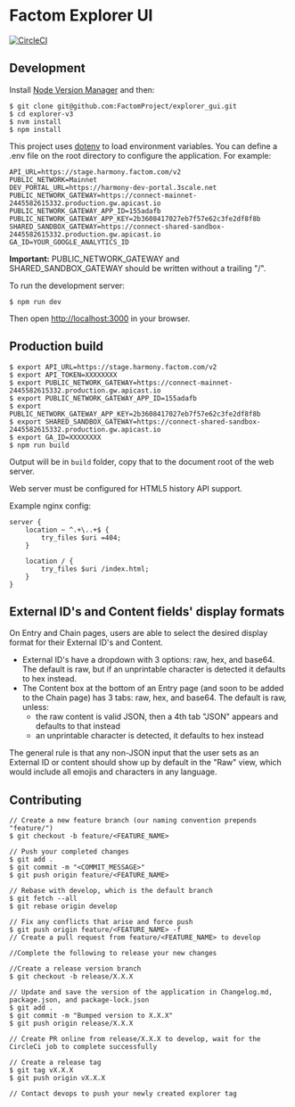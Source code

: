 # Factom Explorer UI
[![CircleCI](https://circleci.com/gh/FactomProject/explorer-v3/tree/develop.svg?style=shield&circle-token=abef98cc373611cebe2bccc2d8dd6cb251cecda3)](https://circleci.com/gh/FactomProject/explorer-v3/tree/develop)

## Development

Install [Node Version Manager](https://github.com/creationix/nvm) and then:

```
$ git clone git@github.com:FactomProject/explorer_gui.git
$ cd explorer-v3
$ nvm install
$ npm install
```

This project uses [dotenv](https://www.npmjs.com/package/dotenv) to load
environment variables. You can define a .env file on the root directory to
configure the application. For example:

```
API_URL=https://stage.harmony.factom.com/v2
PUBLIC_NETWORK=Mainnet
DEV_PORTAL_URL=https://harmony-dev-portal.3scale.net
PUBLIC_NETWORK_GATEWAY=https://connect-mainnet-2445582615332.production.gw.apicast.io
PUBLIC_NETWORK_GATEWAY_APP_ID=155adafb
PUBLIC_NETWORK_GATEWAY_APP_KEY=2b3608417027eb7f57e62c3fe2df8f8b
SHARED_SANDBOX_GATEWAY=https://connect-shared-sandbox-2445582615332.production.gw.apicast.io
GA_ID=YOUR_GOOGLE_ANALYTICS_ID
```
**Important:** PUBLIC_NETWORK_GATEWAY and SHARED_SANDBOX_GATEWAY
should be written without a trailing "/".

To run the development server:

```
$ npm run dev
```

Then open [http://localhost:3000](http://localhost:3000) in your browser.

## Production build

```
$ export API_URL=https://stage.harmony.factom.com/v2
$ export API_TOKEN=XXXXXXXX
$ export PUBLIC_NETWORK_GATEWAY=https://connect-mainnet-2445582615332.production.gw.apicast.io
$ export PUBLIC_NETWORK_GATEWAY_APP_ID=155adafb
$ export PUBLIC_NETWORK_GATEWAY_APP_KEY=2b3608417027eb7f57e62c3fe2df8f8b
$ export SHARED_SANDBOX_GATEWAY=https://connect-shared-sandbox-2445582615332.production.gw.apicast.io
$ export GA_ID=XXXXXXXX
$ npm run build
```

Output will be in `build` folder, copy that to the document root of the web server.

Web server must be configured for HTML5 history API support.

Example nginx config:

```
server {
    location ~ ^.+\..+$ {
        try_files $uri =404;
    }

    location / {
        try_files $uri /index.html;
    }
}
```

## External ID's and Content fields' display formats

On Entry and Chain pages, users are able to select the desired display format for their External ID's and Content.

* External ID's have a dropdown with 3 options: raw, hex, and base64. The default is raw, but if an unprintable character is detected it defaults to hex instead.
* The Content box at the bottom of an Entry page (and soon to be added to the Chain page) has 3 tabs: raw, hex, and base64. The default is raw, unless:
  * the raw content is valid JSON, then a 4th tab "JSON" appears and defaults to that instead
  * an unprintable character is detected, it defaults to hex instead

The general rule is that any non-JSON input that the user sets as an External ID or content should show up by default in the "Raw" view, which would include all emojis and characters in any language.

## Contributing

```
// Create a new feature branch (our naming convention prepends "feature/")
$ git checkout -b feature/<FEATURE_NAME>

// Push your completed changes
$ git add .
$ git commit -m "<COMMIT_MESSAGE>"
$ git push origin feature/<FEATURE_NAME>

// Rebase with develop, which is the default branch
$ git fetch --all
$ git rebase origin develop

// Fix any conflicts that arise and force push
$ git push origin feature/<FEATURE_NAME> -f
// Create a pull request from feature/<FEATURE_NAME> to develop

//Complete the following to release your new changes

//Create a release version branch
$ git checkout -b release/X.X.X

// Update and save the version of the application in Changelog.md, package.json, and package-lock.json
$ git add .
$ git commit -m "Bumped version to X.X.X"
$ git push origin release/X.X.X

// Create PR online from release/X.X.X to develop, wait for the CircleCi job to complete successfully

// Create a release tag
$ git tag vX.X.X
$ git push origin vX.X.X

// Contact devops to push your newly created explorer tag
```
